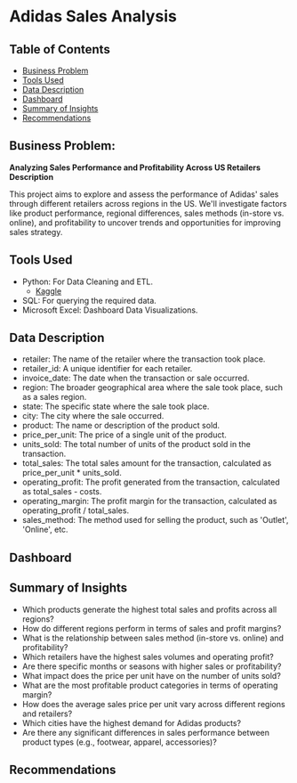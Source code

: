# Adidas Sales Analysis

## Table of Contents
* [Business Problem](#business-problem)
* [Tools Used](#tools-used)
* [Data Description](#data-description)
* [Dashboard](#dashboard)
* [Summary of Insights](#summary-of-insights)
* [Recommendations](#recommendations)

## Business Problem: 
**Analyzing Sales Performance and Profitability Across US Retailers Description**

This project aims to explore and assess the performance of Adidas' sales through different retailers across regions in the US. We'll investigate factors like product performance, regional differences, sales methods (in-store vs. online), and profitability to uncover trends and opportunities for improving sales strategy.

## Tools Used
- Python: For Data Cleaning and ETL.
  - [Kaggle](https://www.kaggle.com/datasets/heemalichaudhari/adidas-sales-dataset)
- SQL: For querying the required data.
- Microsoft Excel: Dashboard Data Visualizations.

## Data Description

- retailer: The name of the retailer where the transaction took place.
- retailer_id: A unique identifier for each retailer.
- invoice_date: The date when the transaction or sale occurred.
- region: The broader geographical area where the sale took place, such as a sales region.
- state: The specific state where the sale took place.
- city: The city where the sale occurred.
- product: The name or description of the product sold.
- price_per_unit: The price of a single unit of the product.
- units_sold: The total number of units of the product sold in the transaction.
- total_sales: The total sales amount for the transaction, calculated as price_per_unit * units_sold.
- operating_profit: The profit generated from the transaction, calculated as total_sales - costs.
- operating_margin: The profit margin for the transaction, calculated as operating_profit / total_sales.
- sales_method: The method used for selling the product, such as 'Outlet', 'Online', etc.

## Dashboard

## Summary of Insights

- Which products generate the highest total sales and profits across all regions?
- How do different regions perform in terms of sales and profit margins?
- What is the relationship between sales method (in-store vs. online) and profitability?
- Which retailers have the highest sales volumes and operating profit?
- Are there specific months or seasons with higher sales or profitability?
- What impact does the price per unit have on the number of units sold?
- What are the most profitable product categories in terms of operating margin?
- How does the average sales price per unit vary across different regions and retailers?
- Which cities have the highest demand for Adidas products?
- Are there any significant differences in sales performance between product types (e.g., footwear, apparel, accessories)?

## Recommendations
